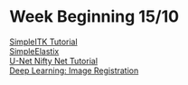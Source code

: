 # Week Beginning 15/10

[SimpleITK Tutorial](https://github.com/SimpleITK/ISBI2018_TUTORIAL)<br>
[SimpleElastix](https://simpleelastix.readthedocs.io/index.html)<br>
[U-Net Nifty Net Tutorial](https://github.com/NifTK/NiftyNet/blob/dev/demos/unet/U-Net_Demo.ipynb)<br>
[Deep Learning: Image Registration](https://pdfs.semanticscholar.org/presentation/61da/25cb3abdd8d070b6ef84126fc760eb0254e5.pdf)
